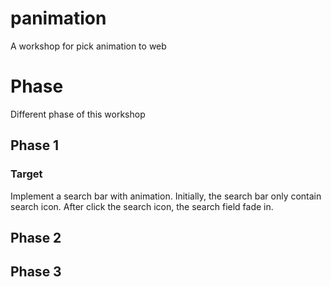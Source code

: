 # panimation
A workshop for pick animation to web 

# Phase
Different phase of this workshop
## Phase 1
### Target
Implement a search bar with animation.
Initially, the search bar only contain search icon.
After click the search icon, the search field fade in.

## Phase 2

## Phase 3